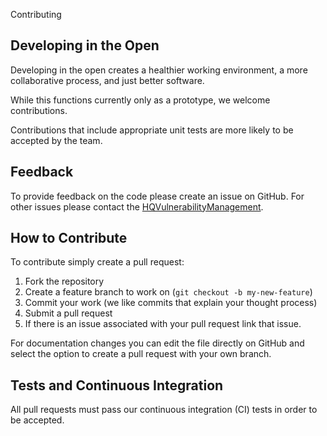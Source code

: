  Contributing

## Developing in the Open

Developing in the open creates a healthier working environment, a more collaborative process, and just better software.

While this functions currently only as a prototype, we welcome contributions.

Contributions that include appropriate unit tests are more likely to be accepted by the team.

## Feedback

To provide feedback on the code please create an issue on GitHub.
For other issues please contact the [HQVulnerabilityManagement](mailto:HQVulnerabilityManagement@sba.gov).

## How to Contribute

To contribute simply create a pull request:

1. Fork the repository
2. Create a feature branch to work on (`git checkout -b my-new-feature`)
3. Commit your work (we like commits that explain your thought process)
4. Submit a pull request
5. If there is an issue associated with your pull request link that issue.

For documentation changes you can edit the file directly on GitHub and select the option to create a pull request with your own branch.

## Tests and Continuous Integration

All pull requests must pass our continuous integration (CI) tests in order to be accepted.

